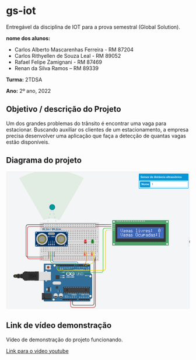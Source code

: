 # gs-iot
Entregável da disciplina de IOT para a prova semestral (Global Solution).

**nome dos alunos:** 
* Carlos Alberto Mascarenhas Ferreira - RM 87204 
* Carlos Rithyellen de Souza Leal - RM 89052
* Rafael Felipe Zamignani - RM 87469
* Renan da Silva Ramos – RM 89339

**Turma:** 2TDSA

**Ano:** 2º ano, 2022

## Objetivo / descrição do Projeto

Um dos grandes problemas do trânsito é encontrar uma vaga para estacionar. Buscando auxiliar os clientes de um estacionamento, a empresa precisa desenvolver uma aplicação que faça a detecção de quantas vagas estão disponíveis.

## Diagrama do projeto

<img src="./iot.png">

## Link de vídeo demonstração

Vídeo de demonstração do projeto funcionando.

[Link para o video youtube](https://youtu.be/mveXqowYkQY)
